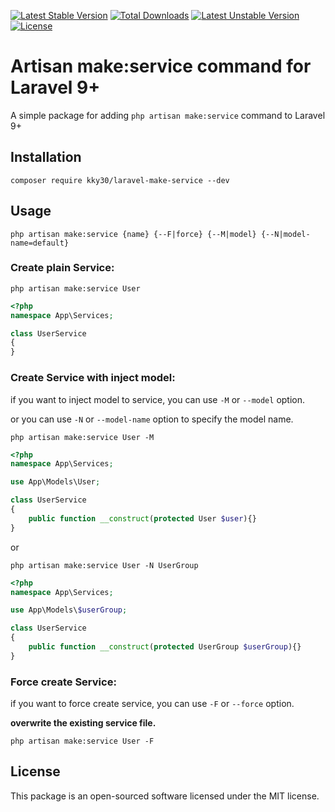 [![Latest Stable Version](https://poser.pugx.org/kky30/laravel-make-serivce/version)](https://packagist.org/packages/kky30/laravel-make-service)
[![Total Downloads](https://poser.pugx.org/kky30/laravel-make-service/downloads)](https://packagist.org/packages/kky30/laravel-make-service)
[![Latest Unstable Version](https://poser.pugx.org/kky30/laravel-make-service/v/unstable)](//packagist.org/packages/kky30/laravel-make-service)
[![License](https://poser.pugx.org/kky30/laravel-make-service/license)](https://packagist.org/packages/kky30/laravel-make-service)
# Artisan make:service command for Laravel 9+
A simple package for adding `php artisan make:service` command to Laravel 9+

## Installation

```
composer require kky30/laravel-make-service --dev
```
## Usage
`php artisan make:service {name} {--F|force} {--M|model} {--N|model-name=default}` 

### Create plain Service:
```
php artisan make:service User
```
```php
<?php
namespace App\Services;

class UserService
{
}
```

### Create Service with inject model:

if you want to inject model to service, you can use `-M` or `--model` option.

or you can use `-N` or `--model-name` option to specify the model name.


```
php artisan make:service User -M
```
```php
<?php
namespace App\Services;

use App\Models\User;

class UserService
{
    public function __construct(protected User $user){}
}
```
or
```
php artisan make:service User -N UserGroup
```
```php
<?php
namespace App\Services;

use App\Models\$userGroup;

class UserService
{
    public function __construct(protected UserGroup $userGroup){}
}
```

### Force create Service:
if you want to force create service, you can use `-F` or `--force` option. 

__overwrite the existing service file.__
```
php artisan make:service User -F
```

## License
This package is an open-sourced software licensed under the MIT license.


